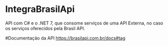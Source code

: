 # IntegraBrasilApi
 API com C# e o .NET 7, que consome serviços de uma API Externa, no caso os serviços oferecidos pela Brasil API.

 #Documentação da API
 https://brasilapi.com.br/docs#tag
